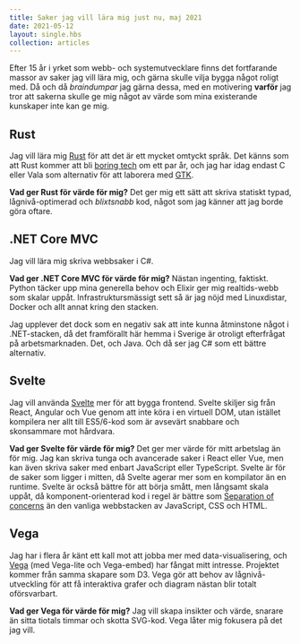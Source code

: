 ```yaml
---
title: Saker jag vill lära mig just nu, maj 2021
date: 2021-05-12
layout: single.hbs
collection: articles
---
```


Efter 15 år i yrket som webb- och systemutvecklare finns det fortfarande massor av saker jag vill lära mig, och gärna skulle vilja bygga något roligt med. Då och då _braindumpar_ jag gärna dessa, med en motivering **varför** jag tror att sakerna skulle ge mig något av värde som mina existerande kunskaper inte kan ge mig.

## Rust

Jag vill lära mig [Rust][rst] för att det är ett mycket omtyckt språk. Det känns som att Rust kommer att bli [boring tech][bt] om ett par år, och jag har idag endast C eller Vala som alternativ för att laborera med [GTK][gtk].

**Vad ger Rust för värde för mig?** Det ger mig ett sätt att skriva statiskt typad, lågnivå-optimerad och _blixtsnabb_ kod, något som jag känner att jag borde göra oftare.

## .NET Core MVC

Jag vill lära mig skriva webbsaker i C#. 

**Vad ger .NET Core MVC för värde för mig?** Nästan ingenting, faktiskt. Python täcker upp mina generella behov och Elixir ger mig realtids-webb som skalar uppåt. Infrastruktursmässigt sett så är jag nöjd med Linuxdistar, Docker och allt annat kring den stacken.

Jag upplever det dock som en negativ sak att inte kunna åtminstone något i .NET-stacken, då det framförallt här hemma i Sverige är otroligt efterfrågat på arbetsmarknaden. Det, och Java. Och då ser jag C# som ett bättre alternativ.

## Svelte

Jag vill använda [Svelte][svt] mer för att bygga frontend. Svelte skiljer sig från React, Angular och Vue genom att inte köra i en virtuell DOM, utan istället kompilera ner allt till ES5/6-kod som är avsevärt snabbare och skonsammare mot hårdvara.

**Vad ger Svelte för värde för mig?** Det ger mer värde för mitt arbetslag än för mig. Jag kan skriva tunga och avancerade saker i React eller Vue, men kan även skriva saker med enbart JavaScript eller TypeScript. Svelte är för de saker som ligger i mitten, då Svelte agerar mer som en kompilator än en runtime. Svelte är också bättre för att börja smått, men långsamt skala uppåt, då komponent-orienterad kod i regel är bättre som [Separation of concerns][soc] än den vanliga webbstacken av JavaScript, CSS och HTML.

## Vega

Jag har i flera år känt ett kall mot att jobba mer med data-visualisering, och [Vega][vg] (med Vega-lite och Vega-embed) har fångat mitt intresse. Projektet kommer från samma skapare som D3. Vega gör att behov av lågnivå-utveckling för att få interaktiva grafer och diagram nästan blir totalt oförsvarbart.

**Vad ger Vega för värde för mig?** Jag vill skapa insikter och värde, snarare än sitta tiotals timmar och skotta SVG-kod. Vega låter mig fokusera på det jag vill.


[vg]: https://vega.github.io/
[svt]: https://svelte.dev/
[gtk]: https://sv.wikipedia.org/wiki/GTK
[soc]: https://sv.wikipedia.org/wiki/Inkapsling_(Separation_of_Concerns)
[rst]: https://www.rust-lang.org/
[bt]: https://mcfunley.com/choose-boring-technology
[1]: https://en.wikipedia.org/wiki/Posterous
[2]: https://en.wikipedia.org/wiki/Platform_as_a_service
[3]: https://en.wikipedia.org/wiki/Web_template_system#Static_site_generators